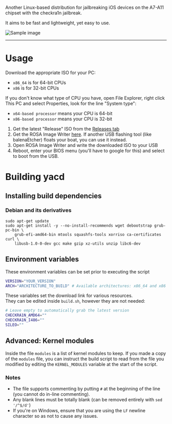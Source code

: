 Another Linux-based distribution for jailbreaking iOS devices on the A7-A11 chipset with the checkra1n jailbreak.

It aims to be fast and lightweight, yet easy to use.

![Sample image](https://user-images.githubusercontent.com/92439990/146394241-cd4e7ba5-db91-43f5-a826-1f5ab7c9a939.png)

-------
# Usage
Download the appropriate ISO for your PC:
- `x86_64` is for 64-bit CPUs
- `x86` is for 32-bit CPUs

If you don't know what type of CPU you have, open File Explorer, right click This PC and select Properties, look for the line "System type":
- `x64-based processor` means your CPU is 64-bit
- `x86-based processor` means your CPU is 32-bit

1. Get the latest "Release" ISO from the [Releases tab](https://github.com/extradummythicc/yacd/releases)
2. Get the ROSA Image Writer [here](http://wiki.rosalab.ru/en/images/6/62/RosaImageWriter-2.6.2-win.zip). If another USB flashing tool (like balenaEtcher) floats your boat, you can use it instead.
3. Open ROSA Image Writer and write the downloaded ISO to your USB
4. Reboot, enter your BIOS menu (you'll have to google for this) and select to boot from the USB.

# Building yacd
## Installing build dependencies
### Debian and its derivatives
```
sudo apt-get update
sudo apt-get install -y --no-install-recommends wget debootstrap grub-pc-bin \
    grub-efi-amd64-bin mtools squashfs-tools xorriso ca-certificates curl \
    libusb-1.0-0-dev gcc make gzip xz-utils unzip libc6-dev
```
## Environment variables
These environment variables can be set prior to executing the script
```bash
VERSION="YOUR_VERSION"
ARCH="ARCHITECTURE_TO_BUILD" # Available architectures: x86_64 and x86
```

These variables set the download link for various resources.  
They can be edited inside `build.sh`, however they are not needed:
```bash
# Leave empty to automatically grab the latest version
CHECKRA1N_AMD64=""
CHECKRA1N_I486=""
SILEO=""
```

## Advanced: Kernel modules
Inside the file `modules` is a list of kernel modules to keep. If you made a copy of the `modules` file, you can instruct the build script to read from the file you modified by editing the `KERNEL_MODULES` variable at the start of the script.

### Notes
- The file supports commenting by putting `#` at the beginning of the line (you cannot do in-line commenting). 
- Any blank lines must be totally blank (can be removed entirely with `sed '/^$/d'`)
- If you're on Windows, ensure that you are using the `LF` newline character so as not to cause any issues.



